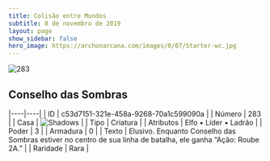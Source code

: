 ```yaml
---
title: Colisão entre Mundos
subtitle: 8 de novembro de 2019
layout: page
show_sidebar: false
hero_image: https://archonarcana.com/images/0/07/Starter-wc.jpg
---
```


![283](https://cdn.keyforgegame.com/media/card_front/pt/452_283_CG4FG9XQJ849_pt.png)

## Conselho das Sombras

|----|----|
| ID | c53d7151-321e-458a-9268-70a1c599090a |
| Número | 283 |
| Casa | ![Shadows](https://archonarcana.com/images/thumb/e/ee/Shadows.png/22px-Shadows.png "Sombras") |
| Tipo | Criatura |
| Atributos | Elfo • Líder • Ladrão |
| Poder | 3 |
| Armadura | 0 |
| Texto | Elusivo.  Enquanto Conselho das Sombras estiver no centro de sua linha de batalha, ele ganha “Ação: Roube 2A.” |
| Raridade | Rara |
